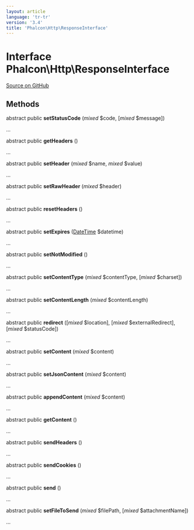 ```yaml
---
layout: article
language: 'tr-tr'
version: '3.4'
title: 'Phalcon\Http\ResponseInterface'
---
```


# Interface **Phalcon\Http\ResponseInterface**

<a href="https://github.com/phalcon/cphalcon/tree/v3.4.0/phalcon/http/responseinterface.zep" class="btn btn-default btn-sm">Source on GitHub</a>

## Methods

abstract public **setStatusCode** (*mixed* $code, [*mixed* $message])

...

abstract public **getHeaders** ()

...

abstract public **setHeader** (*mixed* $name, *mixed* $value)

...

abstract public **setRawHeader** (*mixed* $header)

...

abstract public **resetHeaders** ()

...

abstract public **setExpires** ([DateTime](http://php.net/manual/en/class.datetime.php) $datetime)

...

abstract public **setNotModified** ()

...

abstract public **setContentType** (*mixed* $contentType, [*mixed* $charset])

...

abstract public **setContentLength** (*mixed* $contentLength)

...

abstract public **redirect** ([*mixed* $location], [*mixed* $externalRedirect], [*mixed* $statusCode])

...

abstract public **setContent** (*mixed* $content)

...

abstract public **setJsonContent** (*mixed* $content)

...

abstract public **appendContent** (*mixed* $content)

...

abstract public **getContent** ()

...

abstract public **sendHeaders** ()

...

abstract public **sendCookies** ()

...

abstract public **send** ()

...

abstract public **setFileToSend** (*mixed* $filePath, [*mixed* $attachmentName])

...